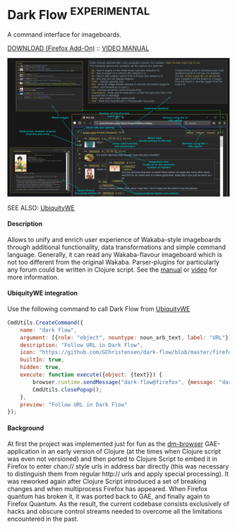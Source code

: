 Dark Flow <sup>EXPERIMENTAL</sup>
=========

A command interface for imageboards.

[DOWNLOAD (Firefox Add-On)](https://github.com/GChristensen/dark-flow/releases/download/v0.2.0.25/dark_flow.xpi) :: [VIDEO MANUAL](https://www.youtube.com/watch?v=QWI2CNt-snQ)

![Dark Flow video](screen.png?raw=true)

SEE ALSO: [UbiquityWE](https://github.com/GChristensen/ubichr#readme)

#### Description

Allows to unify and enrich user experience of Wakaba-style imageboards through 
additional functionality, data transformations and simple command language. Generally,
it can read any Wakaba-flavour imageboard which is not too different from the original
Wakaba. Parser-plugins for particularly any forum could be written in Clojure script. 
See the [manual](https://raw.github.com/GChristensen/dark-flow/master/manual.png) 
or [video](https://www.youtube.com/watch?v=QWI2CNt-snQ) for more information.

#### UbiquityWE integration

Use the following command to call Dark Flow from [UbiquityWE](https://github.com/GChristensen/ubichr#readme)

```javascript
CmdUtils.CreateCommand({
    name: "dark flow",
    argument: [{role: "object", nountype: noun_arb_text, label: "URL"}],
    description: "Follow URL in Dark Flow",
    icon: "https://github.com/GChristensen/dark-flow/blob/master/firefox/icons/icon-32.png?raw=true",
    builtIn: true,
    hidden: true,
    execute: function execute({object: {text}}) {
        browser.runtime.sendMessage("dark-flow@firefox", {message: "dark-flow:follow-url", url: text}, null);
        CmdUtils.closePopup();
    },
    preview: "Follow URL in Dark Flow"
});
```

#### Background

At first the project was implemented just for fun as the [dm-browser](https://github.com/GChristensen/dm-browser) 
GAE-application in an early version of Clojure (at the times when Clojure script was even not 
versioned) and then ported to Clojure Script to embed it in Firefox 
to enter chan:// style urls in address bar directly (this was necessary
to distinguish them from regular http:// urls and apply special processing). 
It was reworked again after Clojure Script introduced a set of breaking changes
and when multiprocess Firefox has appeared.
When Firefox quantum has broken it, it was ported back to GAE, and finally again 
to Firefox Quantum. As the result, the current codebase consists exclusively of hacks and obscure
control streams needed to overcome all the limitations encountered in the past.
 